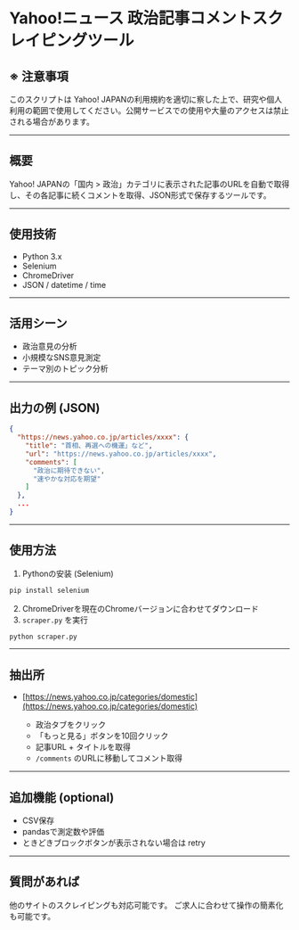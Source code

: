 # Yahoo!ニュース 政治記事コメントスクレイピングツール

## ※ 注意事項

このスクリプトは Yahoo! JAPANの利用規約を適切に察した上で、研究や個人利用の範囲で使用してください。公開サービスでの使用や大量のアクセスは禁止される場合があります。

---

## 概要

Yahoo! JAPANの「国内 > 政治」カテゴリに表示された記事のURLを自動で取得し、その各記事に続くコメントを取得、JSON形式で保存するツールです。

---

## 使用技術

* Python 3.x
* Selenium
* ChromeDriver
* JSON / datetime / time

---

## 活用シーン

* 政治意見の分析
* 小規模なSNS意見測定
* テーマ別のトピック分析

---

## 出力の例 (JSON)

```json
{
  "https://news.yahoo.co.jp/articles/xxxx": {
    "title": "首相、再選への機運」など",
    "url": "https://news.yahoo.co.jp/articles/xxxx",
    "comments": [
      "政治に期待できない",
      "速やかな対応を期望"
    ]
  },
  ...
}
```

---

## 使用方法

1. Pythonの安装 (Selenium)

```bash
pip install selenium
```

2. ChromeDriverを現在のChromeバージョンに合わせてダウンロード
3. `scraper.py` を実行

```bash
python scraper.py
```

---

## 抽出所

* [https://news.yahoo.co.jp/categories/domestic](https://news.yahoo.co.jp/categories/domestic)

  * 政治タブをクリック
  * 「もっと見る」ボタンを10回クリック
  * 記事URL + タイトルを取得
  * `/comments` のURLに移動してコメント取得

---

## 追加機能 (optional)

* CSV保存
* pandasで測定数や評価
* ときどきブロックボタンが表示されない場合は retry

---

## 質問があれば

他のサイトのスクレイピングも対応可能です。
ご求人に合わせて操作の簡素化も可能です。
